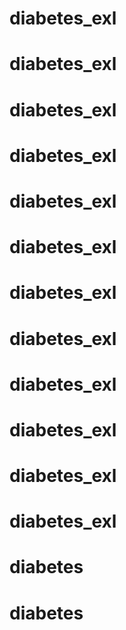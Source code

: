# diabetes_exl
# diabetes_exl
# diabetes_exl
# diabetes_exl
# diabetes_exl
# diabetes_exl
# diabetes_exl
# diabetes_exl
# diabetes_exl
# diabetes_exl
# diabetes_exl
# diabetes_exl
# diabetes
# diabetes
